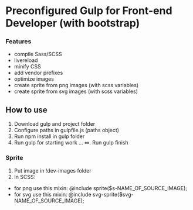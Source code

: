 # Preconfigured Gulp for Front-end Developer (with bootstrap)

### Features

* compile Sass/SCSS
* livereload
* minify CSS
* add vendor prefixes
* optimize images
* create sprite from png images (with scss variables)
* create sprite from svg images (with scss variables)

## How to use

1. Download gulp and project folder
2. Configure paths in gulpfile.js (paths object)
3. Run npm install in gulp folder
4. Run gulp for starting work
...
&#8734;.  Run gulp finish


### Sprite

1. Put image in !dev-images folder
2. In SCSS:
  * for png use this mixin:
    @include sprite($s-NAME_OF_SOURCE_IMAGE);
  * for svg use this mixin:
    @include svg-sprite($svg-NAME_OF_SOURCE_IMAGE);